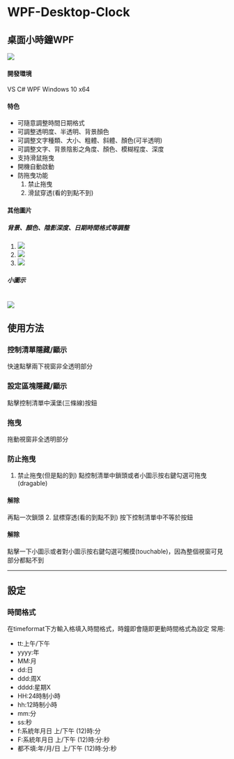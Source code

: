 # WPF-Desktop-Clock
## 桌面小時鐘WPF
![](https://imgur.com/fQ108fy.png)
#### 開發環境
VS C# WPF
Windows 10 x64
#### 特色
* 可隨意調整時間日期格式
* 可調整透明度、半透明、背景顏色
* 可調整文字種類、大小、粗體、斜體、顏色(可半透明)
* 可調整文字、背景陰影之角度、顏色、模糊程度、深度
* 支持滑鼠拖曳
* 開機自動啟動
* 防拖曳功能
    1. 禁止拖曳
    2. 滑鼠穿透(看的到點不到)
#### 其他圖片
##### 背景、顏色、陰影深度、日期時間格式等調整
1. ![](https://imgur.com/l3scm0k.png)
2. ![](https://imgur.com/9qocwrX.png)
3. ![](https://imgur.com/NP3mbJp.png)
##### 小圖示
![](https://imgur.com/y4HTxew.png)
===
## 使用方法
### 控制清單隱藏/顯示
快速點擊兩下視窗非全透明部分
### 設定區塊隱藏/顯示
點擊控制清單中漢堡(三條線)按鈕
### 拖曳
拖動視窗非全透明部分
### 防止拖曳
1. 禁止拖曳(但是點的到)
點控制清單中鎖頭或者小圖示按右鍵勾選可拖曳(dragable)
#### 解除 
再點一次鎖頭
2. 鼠標穿透(看的到點不到)
按下控制清單中不等於按鈕
#### 解除
點擊一下小圖示或者對小圖示按右鍵勾選可觸摸(touchable)，因為整個視窗可見部分都點不到

---
## 設定
### 時間格式
在timeformat下方輸入格填入時間格式，時鐘即會隨即更動時間格式為設定
常用:
* tt:上午/下午
* yyyy:年
* MM:月
* dd:日
* ddd:周X
* dddd:星期X
* HH:24時制小時
* hh:12時制小時
* mm:分
* ss:秒
* f:系統年月日 上/下午 (12)時:分
* F:系統年月日 上/下午 (12)時:分:秒
* 都不填:年/月/日 上/下午 (12)時:分:秒
